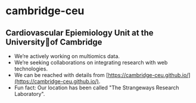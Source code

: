 # cambridge-ceu 

## Cardiovascular Epiemiology Unit at the University👋of Cambridge

- We’re actively working on multiomics data.
- We’re seeking collaborations on integrating research with web technologies.
- We can be reached with details from [https://cambridge-ceu.github.io/](https://cambridge-ceu.github.io/).
- Fun fact: Our location has been called "The Strangeways Research Laboratory".
